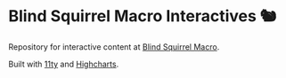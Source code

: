 # Blind Squirrel Macro Interactives 🐿️

Repository for interactive content at [Blind Squirrel Macro](https://www.blindsquirrelmacro.com/).

Built with [11ty](https://www.11ty.dev/) and [Highcharts](https://www.highcharts.com/).
